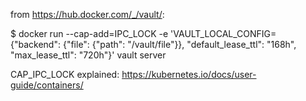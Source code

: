 from https://hub.docker.com/_/vault/:

$ docker run --cap-add=IPC_LOCK -e 'VAULT_LOCAL_CONFIG={"backend": {"file": {"path": "/vault/file"}}, "default_lease_ttl": "168h", "max_lease_ttl": "720h"}' vault server

CAP_IPC_LOCK explained: https://kubernetes.io/docs/user-guide/containers/